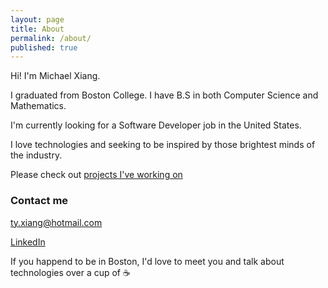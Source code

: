 ```yaml
---
layout: page
title: About
permalink: /about/
published: true
---
```



Hi! I'm Michael Xiang.
<!-- ![About me](/images/me.png)
 -->
 
I graduated from Boston College. I have B.S in both Computer Science and Mathematics. 

I'm currently looking for a Software Developer job in the United States.

I love technologies and seeking to be inspired by those brightest minds of the industry. 

Please check out [projects I've working on](http://xtymichael.github.io)

### Contact me

[ty.xiang@hotmail.com](mailto:ty.xiang@hotmail.com)

[LinkedIn](https://www.linkedin.com/in/xiangmichael)

If you happend to be in Boston, I'd love to meet you and talk about technologies over a cup of :coffee:
